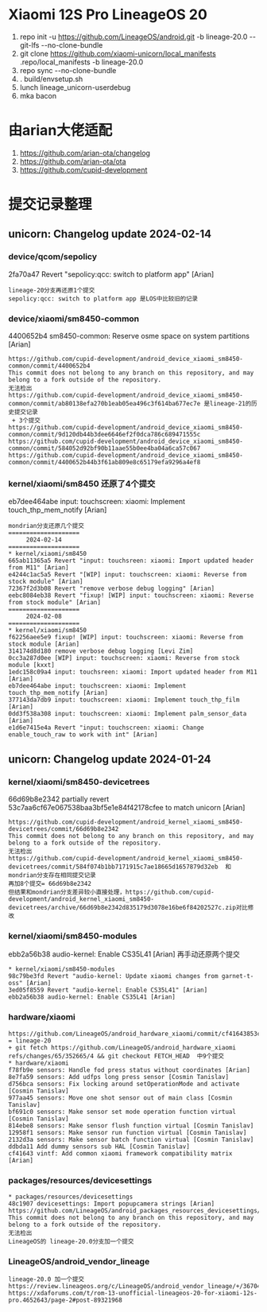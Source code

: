 # Xiaomi 12S Pro LineageOS 20

1. repo init -u https://github.com/LineageOS/android.git -b lineage-20.0 --git-lfs --no-clone-bundle
2. git clone https://github.com/xiaomi-unicorn/local_manifests .repo/local_manifests -b lineage-20.0
3. repo sync --no-clone-bundle
4. . build/envsetup.sh
5. lunch lineage_unicorn-userdebug
6. mka bacon

# 由arian大佬适配
1. https://github.com/arian-ota/changelog
2. https://github.com/arian-ota/ota
3. https://github.com/cupid-development

# 提交记录整理
## unicorn: Changelog update 2024-02-14
### device/qcom/sepolicy
2fa70a47 Revert "sepolicy:qcc: switch to platform app" [Arian]
```
lineage-20分支再还原1个提交
sepolicy:qcc: switch to platform app 是LOS中比较旧的记录
```
### device/xiaomi/sm8450-common
4400652b4 sm8450-common: Reserve osme space on system partitions [Arian]
```
https://github.com/cupid-development/android_device_xiaomi_sm8450-common/commit/4400652b4
This commit does not belong to any branch on this repository, and may belong to a fork outside of the repository.
无法检出
https://github.com/cupid-development/android_device_xiaomi_sm8450-common/commit/ab80138efa270b1eab05ea496c3f614ba677ec7e 是lineage-21的历史提交记录
 + 3个提交
https://github.com/cupid-development/android_device_xiaomi_sm8450-common/commit/9d120db44b3dee6646ef2f0dca786c689471555c
https://github.com/cupid-development/android_device_xiaomi_sm8450-common/commit/584052d92bf90b11aae55b0ee4ba04a6ca57c067
https://github.com/cupid-development/android_device_xiaomi_sm8450-common/commit/4400652b44b3f61ab809e8c65179efa9296a4ef8
```

### kernel/xiaomi/sm8450   还原了4个提交
eb7dee464abe input: touchscreen: xiaomi: Implement touch_thp_mem_notify [Arian]
```
mondrian分支还原几个提交
====================
     2024-02-14    
====================
* kernel/xiaomi/sm8450
665ab11365a5 Revert "input: touchsreen: xiaomi: Import updated header from M11" [Arian]
e4244c1ac5a5 Revert "[WIP] input: touchscreen: xiaomi: Reverse from stock module" [Arian]
72367f2d3b08 Revert "remove verbose debug logging" [Arian]
eebc8084eb38 Revert "fixup! [WIP] input: touchscreen: xiaomi: Reverse from stock module" [Arian]
====================
     2024-02-08    
====================
* kernel/xiaomi/sm8450
f62256aee5e9 fixup! [WIP] input: touchscreen: xiaomi: Reverse from stock module [Arian]
314174d8d180 remove verbose debug logging [Levi Zim]
0cc3a287d0ee [WIP] input: touchscreen: xiaomi: Reverse from stock module [kxxt]
1edc158c09a4 input: touchsreen: xiaomi: Import updated header from M11 [Arian]
eb7dee464abe input: touchscreen: xiaomi: Implement touch_thp_mem_notify [Arian]
377143da7db9 input: touchscreen: xiaomi: Implement touch_thp_film [Arian]
0dd3f538a308 input: touchscreen: xiaomi: Implement palm_sensor_data [Arian]
e1d6e7415e4a Revert "input: touchscreen: xiaomi: Change enable_touch_raw to work with int" [Arian]
```
## unicorn: Changelog update 2024-01-24

### kernel/xiaomi/sm8450-devicetrees
66d69b8e2342 partially revert 53c7aa6cf67e067538baa3bf5e1e84f42178cfee to match unicorn [Arian]
```
https://github.com/cupid-development/android_kernel_xiaomi_sm8450-devicetrees/commit/66d69b8e2342
This commit does not belong to any branch on this repository, and may belong to a fork outside of the repository.
无法检出
https://github.com/cupid-development/android_kernel_xiaomi_sm8450-devicetrees/commit/584f074b1bb7171915c7ae18665d1657879d32eb  和 mondrian分支存在相同提交记录
再加8个提交= 66d69b8e2342 
但结果和mondrian分支差异较小直接处理，https://github.com/cupid-development/android_kernel_xiaomi_sm8450-devicetrees/archive/66d69b8e2342d835179d3078e16be6f84202527c.zip对比修改
```
### kernel/xiaomi/sm8450-modules
ebb2a56b38 audio-kernel: Enable CS35L41 [Arian] 再手动还原两个提交
```
* kernel/xiaomi/sm8450-modules
98c79be3fd Revert "audio-kernel: Update xiaomi changes from garnet-t-oss" [Arian]
3ed05f8559 Revert "audio-kernel: Enable CS35L41" [Arian]
ebb2a56b38 audio-kernel: Enable CS35L41 [Arian]
```
### hardware/xiaomi 
```
https://github.com/LineageOS/android_hardware_xiaomi/commit/cf41643853c2977853ebb07efd6fdd32e2ec7117 = lineage-20
+ git fetch https://github.com/LineageOS/android_hardware_xiaomi refs/changes/65/352665/4 && git checkout FETCH_HEAD  中9个提交
* hardware/xiaomi
f78fb9e sensors: Handle fod press status without coordinates [Arian]
8e7fa59 sensors: Add udfps long press sensor [Cosmin Tanislav]
d756bca sensors: Fix locking around setOperationMode and activate [Cosmin Tanislav]
977aa45 sensors: Move one shot sensor out of main class [Cosmin Tanislav]
bf691c0 sensors: Make sensor set mode operation function virtual [Cosmin Tanislav]
814ebe8 sensors: Make sensor flush function virtual [Cosmin Tanislav]
12958f1 sensors: Make sensor run function virtual [Cosmin Tanislav]
2132d3a sensors: Make sensor batch function virtual [Cosmin Tanislav]
ddbda11 Add dummy sensors sub HAL [Cosmin Tanislav]
cf41643 vintf: Add common xiaomi framework compatibility matrix [Arian]
```

### packages/resources/devicesettings 
```
* packages/resources/devicesettings
48c1907 devicesettings: Import popupcamera strings [Arian]
https://github.com/LineageOS/android_packages_resources_devicesettings/commit/48c190771825033f3ddb139ba721ae53b2acc4c4
This commit does not belong to any branch on this repository, and may belong to a fork outside of the repository.
无法检出
LineageOS的 lineage-20.0分支加一个提交
```

### LineageOS/android_vendor_lineage
```
lineage-20.0 加一个提交
https://review.lineageos.org/c/LineageOS/android_vendor_lineage/+/367044
https://xdaforums.com/t/rom-13-unofficial-lineageos-20-for-xiaomi-12s-pro.4652643/page-2#post-89321968
```
